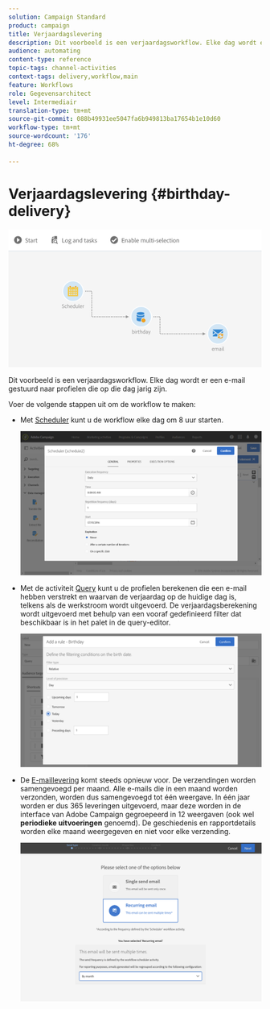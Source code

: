 ```yaml
---
solution: Campaign Standard
product: campaign
title: Verjaardagslevering
description: Dit voorbeeld is een verjaardagsworkflow. Elke dag wordt er een e-mail gestuurd naar profielen die op die dag jarig zijn.
audience: automating
content-type: reference
topic-tags: channel-activities
context-tags: delivery,workflow,main
feature: Workflows
role: Gegevensarchitect
level: Intermediair
translation-type: tm+mt
source-git-commit: 088b49931ee5047fa6b949813ba17654b1e10d60
workflow-type: tm+mt
source-wordcount: '176'
ht-degree: 68%

---
```



# Verjaardagslevering {#birthday-delivery}

![](assets/wkf_delivery_example_1.png)

Dit voorbeeld is een verjaardagsworkflow. Elke dag wordt er een e-mail gestuurd naar profielen die op die dag jarig zijn.

Voer de volgende stappen uit om de workflow te maken:

* Met [Scheduler](../../automating/using/scheduler.md) kunt u de workflow elke dag om 8 uur starten.

   ![](assets/wkf_delivery_example_2.png)

* Met de activiteit [Query](../../automating/using/query.md) kunt u de profielen berekenen die een e-mail hebben verstrekt en waarvan de verjaardag op de huidige dag is, telkens als de werkstroom wordt uitgevoerd. De verjaardagsberekening wordt uitgevoerd met behulp van een vooraf gedefinieerd filter dat beschikbaar is in het palet in de query-editor.

   ![](assets/wkf_delivery_example_3.png)

* De [E-maillevering](../../automating/using/email-delivery.md) komt steeds opnieuw voor. De verzendingen worden samengevoegd per maand. Alle e-mails die in een maand worden verzonden, worden dus samengevoegd tot één weergave. In één jaar worden er dus 365 leveringen uitgevoerd, maar deze worden in de interface van Adobe Campaign gegroepeerd in 12 weergaven (ook wel **periodieke uitvoeringen** genoemd). De geschiedenis en rapportdetails worden elke maand weergegeven en niet voor elke verzending.

   ![](assets/wkf_delivery_example_4.png)
